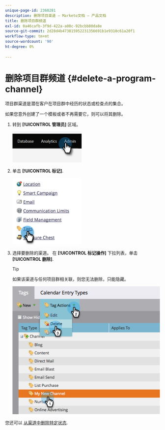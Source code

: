 ```yaml
---
unique-page-id: 2360281
description: 删除项目渠道 — Marketo文档 — 产品文档
title: 删除项目群频道
exl-id: 0a46cafb-3f9d-422a-a08c-92bcbb80da8e
source-git-commit: 2d28d4b473815952231356691b1e9310c61a20f1
workflow-type: tm+mt
source-wordcount: '90'
ht-degree: 0%

---
```


# 删除项目群频道 {#delete-a-program-channel}

项目群渠道是潜在客户在项目群中经历的状态或检查点的集合。

如果您意外创建了一个模板或者不再需要它，则可以将其删除。

1. 转到 **[!UICONTROL 管理员]** 区域。

   ![](assets/delete-a-program-channel-1.png)

1. 单击 **[!UICONTROL 标记]**.

   ![](assets/delete-a-program-channel-2.png)

1. 选择要删除的渠道。 在 **[!UICONTROL 标记操作]** 下拉列表，单击 **[!UICONTROL 删除]**.

   >[!TIP]
   >
   >如果该渠道与任何项目群相关联，则您无法删除，只能隐藏。

   ![](assets/delete-a-program-channel-3.png)

您还可以 [从渠道中删除特定状态](/help/marketo/product-docs/administration/tags/delete-a-program-status-from-a-program-channel.md).
